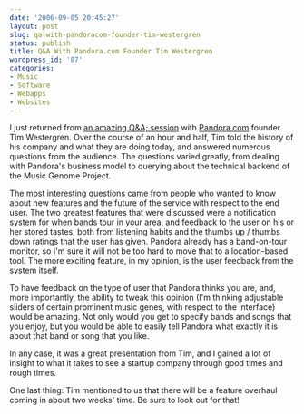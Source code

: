 ```yaml
---
date: '2006-09-05 20:45:27'
layout: post
slug: qa-with-pandoracom-founder-tim-westergren
status: publish
title: Q&A With Pandora.com Founder Tim Westergren
wordpress_id: '87'
categories:
- Music
- Software
- Webapps
- Websites
---
```


I just returned from [an amazing Q&A; session](http://blog.pandora.com/pandora/archives/2006/09/flashify_and_wi.html) with [Pandora.com](http://pandora.com/) founder Tim Westergren.  Over the course of an hour and half, Tim told the history of his company and what they are doing today, and answered numerous questions from the audience.  The questions varied greatly, from dealing with Pandora's business model to querying about the technical backend of the Music Genome Project.

The most interesting questions came from people who wanted to know about new features and the future of the service with respect to the end user.  The two greatest features that were discussed were a notification system for when bands tour in your area, and feedback to the user on his or her stored tastes, both from listening habits and the thumbs up / thumbs down ratings that the user has given.  Pandora already has a band-on-tour monitor, so I'm sure it will not be too hard to move that to a location-based tool.  The more exciting feature, in my opinion, is the user feedback from the system itself.

To have feedback on the type of user that Pandora thinks you are, and, more importantly, the ability to tweak this opinion (I'm thinking adjustable sliders of certain prominent music genes, with respect to the interface) would be amazing.  Not only would you get to specify bands and songs that you enjoy, but you would be able to easily tell Pandora what exactly it is about that band or song that you like.

In any case, it was a great presentation from Tim, and I gained a lot of insight to what it takes to see a startup company through good times and rough times.

One last thing:  Tim mentioned to us that there will be a feature overhaul coming in about two weeks' time.  Be sure to look out for that!
